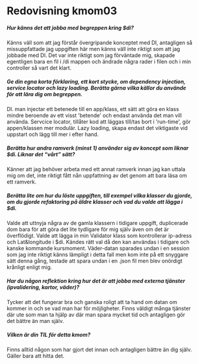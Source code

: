 ---
---
Redovisning kmom03
=========================

##### Hur känns det att jobba med begreppen kring $di?
Känns väll som att jag förstår övergripande konceptet med DI, antagligen så missuppfattade jag uppgiften här men känns väll inte riktigt som att jag jobbade med DI. Det var inte riktigt som jag förväntade mig, skapade egentligen bara en fil i /di mappen och ändrade några rader i filen och i min controller så vart det klart.
##### Ge din egna korta förklaring, ett kort stycke, om dependency injection, service locator och lazy loading. Berätta gärna vilka källor du använde för att lära dig om begreppen.
DI. man injectar ett betenede till en app/klass, ett sätt att göra en klass mindre beroende av ett visst 'betende' och endast använda det man vill använda. 
Servcice locator, tillåter kod att läggas till/tas bort i 'run-time', gör appen/klassen mer modulär.
Lazy loading, skapa endast det viktigaste vid uppstart och lägg till mer i efter hand.

##### Berätta hur andra ramverk (minst 1) använder sig av koncept som liknar $di. Liknar det “vårt” sätt?
Känner att jag behöver arbeta med ett annat ramverk innan jag kan uttala mig om det, inte riktigt fått nån uppfattning av det genom att bara läsa om ett ramverk.
##### Berätta lite om hur du löste uppgiften, till exempel vilka klasser du gjorde, om du gjorde refaktoring på äldre klasser och vad du valde att lägga i $di.
Valde att uttnyja några av de gamla klassern i tidigare uppgift, duplicerade dom bara för att göra det lite tydligare för mig själv även om det är överflödigt.
Valde att lägga in min Validator klass som kontrollerar ip-adress och Lat&longitude i $di. Kändes rätt val då den kan användas i tidigare och kanske kommande kursmoment.
Väder-datan sparades undan i en session som jag inte riktigt känns lämpligt i detta fall men kom inte på ett snyggare sätt denna gång, testade att spara undan i en .json fil
men blev onördigt krånligt enligt mig.
##### Har du någon reflektion kring hur det är att jobba med externa tjänster (ipvalidering, kartor, väder)?
Tycker att det fungerar bra och ganska roligt att ta hand om datan om kommer in och se vad man har för möjligheter.
Finns väldigt många tjänster där ute som man ta hjälp av där man spara mycket tid och antagligen gör det bättre än man själv.
##### Vilken är din TIL för detta kmom?
Finns alltid någon som har gjort det innan och antagligen bättre än dig själv. Gäller bara att hitta det.
